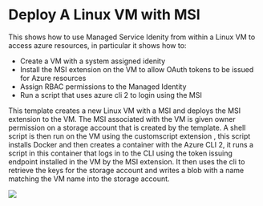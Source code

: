 # Deploy A Linux VM with MSI

This shows how to use Managed Service Idenity from within a Linux VM to access azure resources, in particular it shows how to:

- Create a VM with a system assigned idenity
- Install the MSI extension on the VM to allow OAuth tokens to be issued for Azure resources
- Assign RBAC permissions to the Managed Identity
- Run a script that uses azure cli 2 to login using the MSI

This template creates a new Linux VM with a MSI and deploys the MSI extension to the VM. The MSI associated with the VM is given owner permission on a storage account that is created by the template. A shell script is then run on the VM using the customscript extension , this script installs Docker and then creates a container with the Azure CLI 2, it runs a script in this container that logs in to the CLI using the token issuing endpoint installed in the VM by the MSI extension. It then uses the cli to retrieve the keys for the storage account and writes a blob with a name matching the VM name into the storage account.

<a href="https://portal.azure.com/#create/Microsoft.Template/uri/https%3A%2F%2Fraw.githubusercontent.com%2FAzure%2Fazure-quickstart-templates%2Fmaster%2F201-vm-msi-linux%2Fazuredeploy.json" target="_blank">
    <img src="http://azuredeploy.net/deploybutton.png"/>
</a>